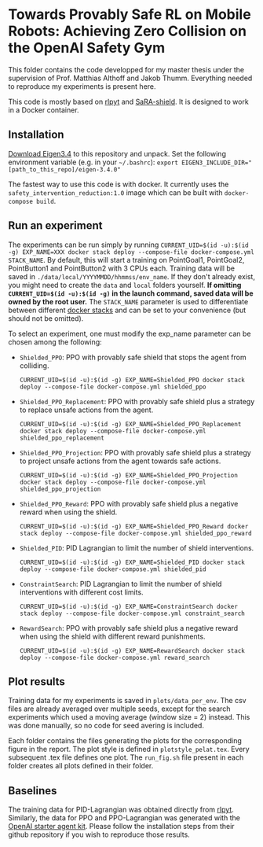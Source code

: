 # Towards Provably Safe RL on Mobile Robots: Achieving Zero Collision on the OpenAI Safety Gym

This folder contains the code developped for my master thesis under the supervision of Prof. Matthias Althoff and Jakob Thumm.
Everything needed to reproduce my experiments is present here.

This code is mostly based on [rlpyt](https://github.com/astooke/rlpyt) and [SaRA-shield](https://github.com/JakobThumm/sara-shield).
It is designed to work in a Docker container.

## Installation

[Download Eigen3.4](https://gitlab.com/libeigen/eigen/-/releases/3.4.0) to this repository and unpack.
Set the following environment variable (e.g. in your `~/.bashrc`):
`export EIGEN3_INCLUDE_DIR="[path_to_this_repo]/eigen-3.4.0"`

The fastest way to use this code is with docker.
It currently uses the `safety_intervention_reduction:1.0` image which can be built with `docker-compose build`.

## Run an experiment

The experiments can be run simply by running `CURRENT_UID=$(id -u):$(id -g) EXP_NAME=XXX docker stack deploy --compose-file docker-compose.yml STACK_NAME`.
By default, this will start a training on PointGoal1, PointGoal2, PointButton1 and PointButton2 with 3 CPUs each.
Training data will be saved in `./data/local/YYYYMMDD/hhmmss/env_name`. If they don't already exist, you might need to create the `data` and `local` folders yourself. 
**If omitting `CURRENT_UID=$(id -u):$(id -g)` in the launch command, saved data will be owned by the root user.**
The `STACK_NAME` parameter is used to differentiate between different [docker stacks](https://docs.docker.com/engine/reference/commandline/stack_deploy/) and can be set to your convenience (but should not be omitted).

To select an experiment, one must modify the exp_name parameter can be chosen among the following:
 - `Shielded_PPO`: PPO with provably safe shield that stops the agent from colliding. 
    ```[bash]
    CURRENT_UID=$(id -u):$(id -g) EXP_NAME=Shielded_PPO docker stack deploy --compose-file docker-compose.yml shielded_ppo
    ``` 
 - `Shielded_PPO_Replacement`: PPO with provably safe shield plus a strategy to replace unsafe actions from the agent.
    ```[bash]
    CURRENT_UID=$(id -u):$(id -g) EXP_NAME=Shielded_PPO_Replacement docker stack deploy --compose-file docker-compose.yml shielded_ppo_replacement
    ``` 
 - `Shielded_PPO_Projection`: PPO with provably safe shield plus a strategy to project unsafe actions from the agent towards safe actions.
    ```[bash]
    CURRENT_UID=$(id -u):$(id -g) EXP_NAME=Shielded_PPO_Projection docker stack deploy --compose-file docker-compose.yml shielded_ppo_projection
    ``` 
 - `Shielded_PPO_Reward`: PPO with provably safe shield plus a negative reward when using the shield.
    ```[bash]
    CURRENT_UID=$(id -u):$(id -g) EXP_NAME=Shielded_PPO_Reward docker stack deploy --compose-file docker-compose.yml shielded_ppo_reward
    ``` 
 - `Shielded_PID`: PID Lagrangian to limit the number of shield interventions.
    ```[bash]
    CURRENT_UID=$(id -u):$(id -g) EXP_NAME=Shielded_PID docker stack deploy --compose-file docker-compose.yml shielded_pid
    ``` 
 - `ConstraintSearch`: PID Lagrangian to limit the number of shield interventions with different cost limits.
    ```[bash]
    CURRENT_UID=$(id -u):$(id -g) EXP_NAME=ConstraintSearch docker stack deploy --compose-file docker-compose.yml constraint_search
    ``` 
 - `RewardSearch`: PPO with provably safe shield plus a negative reward when using the shield with different reward punishments.
    ```[bash]
    CURRENT_UID=$(id -u):$(id -g) EXP_NAME=RewardSearch docker stack deploy --compose-file docker-compose.yml reward_search
    ``` 
## Plot results

Training data for my experiments is saved in `plots/data_per_env`.
The csv files are already averaged over multiple seeds, except for the search experiments which used a moving average (window size = 2) instead.
This was done manually, so no code for seed avering is included.

Each folder contains the files generating the plots for the corresponding figure in the report.
The plot style is defined in `plotstyle_pelat.tex`.
Every subsequent .tex file defines one plot.
The `run_fig.sh` file present in each folder creates all plots defined in their folder.

## Baselines

The training data for PID-Lagrangian was obtained directly from [rlpyt](https://github.com/astooke/rlpyt). Similarly, the data for PPO and PPO-Lagrangian was generated with the [OpenAI starter agent kit](https://github.com/openai/safety-starter-agents). Please follow the installation steps from their github repository if you wish to reproduce those results.